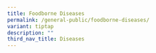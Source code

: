 ```yaml
---
title: Foodborne Diseases
permalink: /general-public/foodborne-diseases/
variant: tiptap
description: ""
third_nav_title: Diseases
---
```

